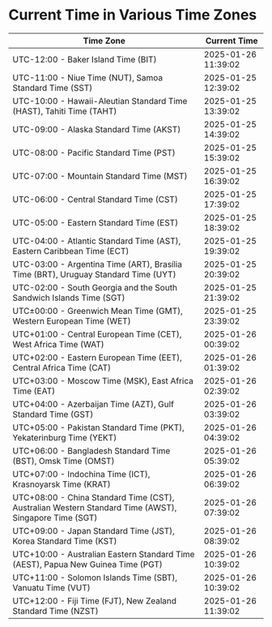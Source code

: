 # Current Time in Various Time Zones

| Time Zone | Current Time |
|-----------|--------------|
| UTC-12:00 - Baker Island Time (BIT) | 2025-01-26 11:39:02 |
| UTC-11:00 - Niue Time (NUT), Samoa Standard Time (SST) | 2025-01-25 12:39:02 |
| UTC-10:00 - Hawaii-Aleutian Standard Time (HAST), Tahiti Time (TAHT) | 2025-01-25 13:39:02 |
| UTC-09:00 - Alaska Standard Time (AKST) | 2025-01-25 14:39:02 |
| UTC-08:00 - Pacific Standard Time (PST) | 2025-01-25 15:39:02 |
| UTC-07:00 - Mountain Standard Time (MST) | 2025-01-25 16:39:02 |
| UTC-06:00 - Central Standard Time (CST) | 2025-01-25 17:39:02 |
| UTC-05:00 - Eastern Standard Time (EST) | 2025-01-25 18:39:02 |
| UTC-04:00 - Atlantic Standard Time (AST), Eastern Caribbean Time (ECT) | 2025-01-25 19:39:02 |
| UTC-03:00 - Argentina Time (ART), Brasília Time (BRT), Uruguay Standard Time (UYT) | 2025-01-25 20:39:02 |
| UTC-02:00 - South Georgia and the South Sandwich Islands Time (SGT) | 2025-01-25 21:39:02 |
| UTC±00:00 - Greenwich Mean Time (GMT), Western European Time (WET) | 2025-01-25 23:39:02 |
| UTC+01:00 - Central European Time (CET), West Africa Time (WAT) | 2025-01-26 00:39:02 |
| UTC+02:00 - Eastern European Time (EET), Central Africa Time (CAT) | 2025-01-26 01:39:02 |
| UTC+03:00 - Moscow Time (MSK), East Africa Time (EAT) | 2025-01-26 02:39:02 |
| UTC+04:00 - Azerbaijan Time (AZT), Gulf Standard Time (GST) | 2025-01-26 03:39:02 |
| UTC+05:00 - Pakistan Standard Time (PKT), Yekaterinburg Time (YEKT) | 2025-01-26 04:39:02 |
| UTC+06:00 - Bangladesh Standard Time (BST), Omsk Time (OMST) | 2025-01-26 05:39:02 |
| UTC+07:00 - Indochina Time (ICT), Krasnoyarsk Time (KRAT) | 2025-01-26 06:39:02 |
| UTC+08:00 - China Standard Time (CST), Australian Western Standard Time (AWST), Singapore Time (SGT) | 2025-01-26 07:39:02 |
| UTC+09:00 - Japan Standard Time (JST), Korea Standard Time (KST) | 2025-01-26 08:39:02 |
| UTC+10:00 - Australian Eastern Standard Time (AEST), Papua New Guinea Time (PGT) | 2025-01-26 10:39:02 |
| UTC+11:00 - Solomon Islands Time (SBT), Vanuatu Time (VUT) | 2025-01-26 10:39:02 |
| UTC+12:00 - Fiji Time (FJT), New Zealand Standard Time (NZST) | 2025-01-26 11:39:02 |
